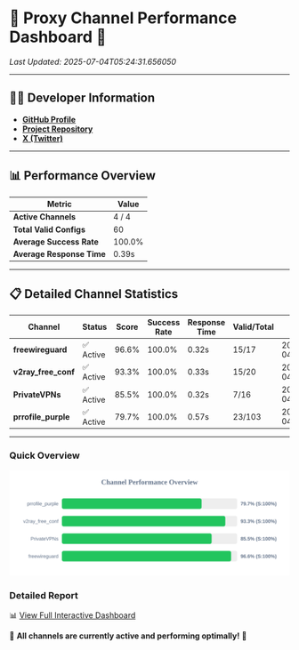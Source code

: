 # 🌟 Proxy Channel Performance Dashboard 🌟

_Last Updated: 2025-07-04T05:24:31.656050_

---

## 👩‍💻 Developer Information

- **[GitHub Profile](https://github.com/4n0nymou3)**  
- **[Project Repository](https://github.com/4n0nymou3/multi-proxy-config-fetcher)**  
- **[X (Twitter)](https://x.com/4n0nymou3)**  

---

## 📊 Performance Overview

| Metric                | Value       |
|-----------------------|-------------|
| **Active Channels**   | 4 / 4       |
| **Total Valid Configs** | 60          |
| **Average Success Rate** | 100.0%      |
| **Average Response Time** | 0.39s       |

---

## 📋 Detailed Channel Statistics

| Channel          | Status     | Score  | Success Rate | Response Time | Valid/Total | Last Success               |
|------------------|------------|--------|--------------|---------------|-------------|----------------------------|
| **freewireguard**  | ✅ Active  | 96.6%  | 100.0% | 0.32s         | 15/17       | 2025-07-04T05:24:31.654361 |
| **v2ray_free_conf**  | ✅ Active  | 93.3%  | 100.0% | 0.33s         | 15/20       | 2025-07-04T05:24:30.953565 |
| **PrivateVPNs**  | ✅ Active  | 85.5%  | 100.0% | 0.32s         | 7/16       | 2025-07-04T05:24:31.303909 |
| **prrofile_purple**  | ✅ Active  | 79.7%  | 100.0% | 0.57s         | 23/103       | 2025-07-04T05:24:30.537845 |

---

### Quick Overview
<div align="center">
  <a href="https://raw.githubusercontent.com/nullluser/NullRepo/refs/heads/main/assets/channel_stats_chart.svg">
    <img src="https://raw.githubusercontent.com/nullluser/NullRepo/refs/heads/main/assets/channel_stats_chart.svg" alt="Source Performance Statistics" width="800">
  </a>
</div>

### Detailed Report
📊 [View Full Interactive Dashboard](https://htmlpreview.github.io/?https://github.com/nullluser/NullRepo/blob/main/assets/performance_report.html)

🎉 **All channels are currently active and performing optimally!** 🎉
